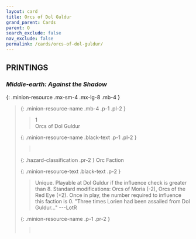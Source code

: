 ```yaml
---
layout: card
title: Orcs of Dol Guldur
grand_parent: Cards
parent: O
search_exclude: false
nav_exclude: false
permalink: /cards/orcs-of-dol-guldur/
---
```


## PRINTINGS


### _Middle-earth: Against the Shadow_

{: .minion-resource .mx-sm-4 .mx-lg-8 .mb-4 }
> {: .minion-resource-name .mb-4 .p-1 .pl-2 }
> > <div class="hazard-mp">1</div>
> > <div class="card-name">Orcs of Dol Guldur</div>
>
> {: .minion-resource-name .black-text .p-1 .pl-2 }
> > &nbsp;
>
> {: .hazard-classification .pr-2 }
> Orc Faction
>
> {: .minion-resource-text .black-text .p-2 }
> > Unique. Playable at Dol Guldur if the influence check is greater than 8. Standard modifications: Orcs of Moria (-2), Orcs of the Red Eye (+2). Once in play, the number required to influence this faction is 0.  "Three times Lorien had been assailed from Dol Guldur..." ---LotR 
> 
> {: .minion-resource-name .p-1 .pr-2 }
> > <div class="card-shield"></div>
> > <div class="card-corruption-white">&nbsp;</div>

